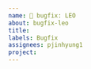 ```yaml
---
name: 🔴 bugfix: LEO
about: bugfix-leo
title: 
labels: Bugfix
assignees: pjinhyung1
project: 
---
```

